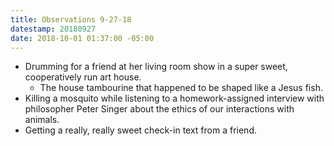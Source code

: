 ```yaml
---
title: Observations 9-27-18
datestamp: 20180927
date: 2018-10-01 01:37:00 -05:00
---
```


- Drumming for a friend at her living room show in a super sweet, cooperatively run art house.
	- The house tambourine that happened to be shaped like a Jesus fish.
- Killing a mosquito while listening to a homework-assigned interview with philosopher Peter Singer about the ethics of our interactions with animals.
- Getting a really, really sweet check-in text from a friend.
